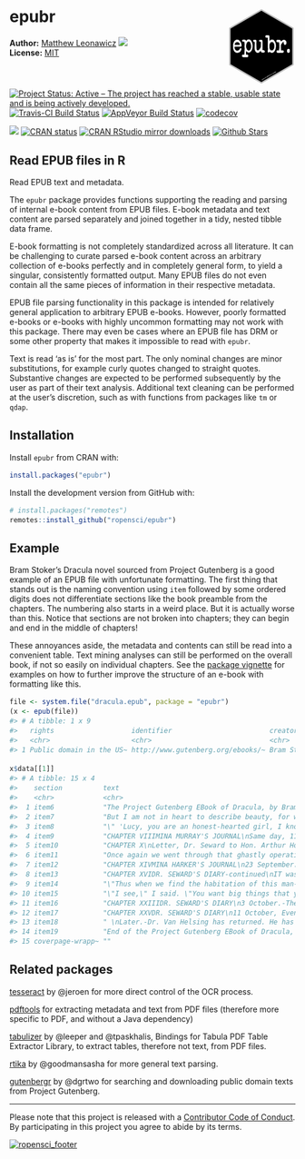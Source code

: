 
<!-- README.md is generated from README.Rmd. Please edit that file -->

# epubr <img src="man/figures/logo.png" style="margin-left:10px;margin-bottom:5px;" width="120" align="right">

**Author:** [Matthew Leonawicz](https://github.com/leonawicz/)
<a href="https://orcid.org/0000-0001-9452-2771" target="orcid.widget">
<image class="orcid" src="https://members.orcid.org/sites/default/files/vector_iD_icon.svg" height="16"></a>
<br/> **License:** [MIT](https://opensource.org/licenses/MIT)<br/>

[![Project Status: Active – The project has reached a stable, usable
state and is being actively
developed.](http://www.repostatus.org/badges/latest/active.svg)](http://www.repostatus.org/#active)
[![Travis-CI Build
Status](https://travis-ci.org/ropensci/epubr.svg?branch=master)](https://travis-ci.org/ropensci/epubr)
[![AppVeyor Build
Status](https://ci.appveyor.com/api/projects/status/github/ropensci/epubr?branch=master&svg=true)](https://ci.appveyor.com/project/leonawicz/epubr)
[![codecov](https://codecov.io/gh/ropensci/epubr/branch/master/graph/badge.svg)](https://codecov.io/gh/ropensci/epubr)

[![](https://badges.ropensci.org/222_status.svg)](https://github.com/ropensci/onboarding/issues/222)
[![CRAN
status](http://www.r-pkg.org/badges/version/epubr)](https://cran.r-project.org/package=epubr)
[![CRAN RStudio mirror
downloads](http://cranlogs.r-pkg.org/badges/epubr)](https://cran.r-project.org/package=epubr)
[![Github
Stars](https://img.shields.io/github/stars/ropensci/epubr.svg?style=social&label=Github)](https://github.com/ropensci/epubr)

## Read EPUB files in R

Read EPUB text and metadata.

The `epubr` package provides functions supporting the reading and
parsing of internal e-book content from EPUB files. E-book metadata and
text content are parsed separately and joined together in a tidy, nested
tibble data frame.

E-book formatting is not completely standardized across all literature.
It can be challenging to curate parsed e-book content across an
arbitrary collection of e-books perfectly and in completely general
form, to yield a singular, consistently formatted output. Many EPUB
files do not even contain all the same pieces of information in their
respective metadata.

EPUB file parsing functionality in this package is intended for
relatively general application to arbitrary EPUB e-books. However,
poorly formatted e-books or e-books with highly uncommon formatting may
not work with this package. There may even be cases where an EPUB file
has DRM or some other property that makes it impossible to read with
`epubr`.

Text is read ‘as is’ for the most part. The only nominal changes are
minor substitutions, for example curly quotes changed to straight
quotes. Substantive changes are expected to be performed subsequently by
the user as part of their text analysis. Additional text cleaning can be
performed at the user’s discretion, such as with functions from packages
like `tm` or `qdap`.

## Installation

Install `epubr` from CRAN with:

``` r
install.packages("epubr")
```

Install the development version from GitHub with:

``` r
# install.packages("remotes")
remotes::install_github("ropensci/epubr")
```

## Example

Bram Stoker’s Dracula novel sourced from Project Gutenberg is a good
example of an EPUB file with unfortunate formatting. The first thing
that stands out is the naming convention using `item` followed by some
ordered digits does not differentiate sections like the book preamble
from the chapters. The numbering also starts in a weird place. But it is
actually worse than this. Notice that sections are not broken into
chapters; they can begin and end in the middle of chapters\!

These annoyances aside, the metadata and contents can still be read into
a convenient table. Text mining analyses can still be performed on the
overall book, if not so easily on individual chapters. See the [package
vignette](https://docs.ropensci.org/epubr/articles/epubr.html) for
examples on how to further improve the structure of an e-book with
formatting like this.

``` r
file <- system.file("dracula.epub", package = "epubr")
(x <- epub(file))
#> # A tibble: 1 x 9
#>   rights                   identifier                        creator     title   language subject     date      source                                        data           
#>   <chr>                    <chr>                             <chr>       <chr>   <chr>    <chr>       <chr>     <chr>                                         <list>         
#> 1 Public domain in the US~ http://www.gutenberg.org/ebooks/~ Bram Stoker Dracula en       Horror tal~ 1995-10-~ http://www.gutenberg.org/files/345/345-h/345~ <tibble [15 x ~

x$data[[1]]
#> # A tibble: 15 x 4
#>    section          text                                                                                                                                          nword nchar
#>    <chr>            <chr>                                                                                                                                         <int> <int>
#>  1 item6            "The Project Gutenberg EBook of Dracula, by Bram StokerThis eBook is for the use of anyone anywhere at no cost and withalmost no restriction~ 11446 60972
#>  2 item7            "But I am not in heart to describe beauty, for when I had seen the view I explored further; doors, doors, doors everywhere, and all locked a~ 13879 71798
#>  3 item8            "\" 'Lucy, you are an honest-hearted girl, I know. I should not be here speaking to you as I am now if I did not believe you clean grit, rig~ 12474 65522
#>  4 item9            "CHAPTER VIIIMINA MURRAY'S JOURNAL\nSame day, 11 o'clock p. m.-Oh, but I am tired! If it were not that I had made my diary a duty I should n~ 12177 62724
#>  5 item10           "CHAPTER X\nLetter, Dr. Seward to Hon. Arthur Holmwood.\n\"6 September.\n\"My dear Art,-\n\"My news to-day is not so good. Lucy this morning~ 12806 66678
#>  6 item11           "Once again we went through that ghastly operation. I have not the heart to go through with the details. Lucy had got a terrible shock and i~ 12103 62949
#>  7 item12           "CHAPTER XIVMINA HARKER'S JOURNAL\n23 September.-Jonathan is better after a bad night. I am so glad that he has plenty of work to do, for th~ 12214 62234
#>  8 item13           "CHAPTER XVIDR. SEWARD'S DIARY-continued\nIT was just a quarter before twelve o'clock when we got into the churchyard over the low wall. The~ 13990 72903
#>  9 item14           "\"Thus when we find the habitation of this man-that-was, we can confine him to his coffin and destroy him, if we obey what we know. But he ~ 13356 69779
#> 10 item15           "\"I see,\" I said. \"You want big things that you can make your teeth meet in? How would you like to breakfast on elephant?\"\n\"What ridic~ 12866 66921
#> 11 item16           "CHAPTER XXIIIDR. SEWARD'S DIARY\n3 October.-The time seemed terrible long whilst we were waiting for the coming of Godalming and Quincey Mo~ 11928 61550
#> 12 item17           "CHAPTER XXVDR. SEWARD'S DIARY\n11 October, Evening.-Jonathan Harker has asked me to note this, as he says he is hardly equal to the task, a~ 13119 68564
#> 13 item18           " \nLater.-Dr. Van Helsing has returned. He has got the carriage and horses; we are to have some dinner, and to start in an hour. The landla~  8435 43464
#> 14 item19           "End of the Project Gutenberg EBook of Dracula, by Bram Stoker*** END OF THIS PROJECT GUTENBERG EBOOK DRACULA ******** This file should be n~  2665 18541
#> 15 coverpage-wrapp~ ""                                                                                                                                                0     0
```

## Related packages

[tesseract](https://github.com/ropensci/tesseract) by @jeroen for more
direct control of the OCR process.

[pdftools](https://github.com/ropensci/pdftools) for extracting metadata
and text from PDF files (therefore more specific to PDF, and without a
Java dependency)

[tabulizer](https://github.com/ropensci/tabulizer) by @leeper and
@tpaskhalis, Bindings for Tabula PDF Table Extractor Library, to extract
tables, therefore not text, from PDF files.

[rtika](https://github.com/ropensci/rtika) by @goodmansasha for more
general text parsing.

[gutenbergr](https://github.com/ropenscilabs/gutenbergr) by @dgrtwo for
searching and downloading public domain texts from Project Gutenberg.

-----

Please note that this project is released with a [Contributor Code of
Conduct](CODE_OF_CONDUCT.md). By participating in this project you agree
to abide by its terms.

[![ropensci\_footer](https://ropensci.org/public_images/ropensci_footer.png)](https://ropensci.org)
